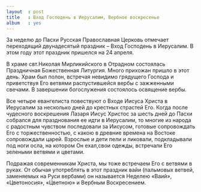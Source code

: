 ```yaml
---
layout  : post
title   : Вход Господень в Иерусалим, Вербное воскресенье
album   : yes
---
```


За неделю до Пасхи Русская Православная Церковь отмечает переходящий двунадесятый праздник – Вход Господень в Иерусалим.  В этом году этот праздник пришелся на 24 апреля.

В храме свт.Николая Мирликийского в Отрадном состоялась Праздничная Божественная Литургия. Много прихожан пришло в этот день. Храм был полон, встречая невидимо грядущего Господа и приветствуя Его ветвями распустившейся вербы с зажженными свечами. В завершении богослужения состоялось освящение вербы.

Все четыре евангелиста повествуют о Входе Иисуса Христа в Иерусалим за несколько дней до крестных страстей Его. Когда после чудесного воскрешения Лазаря Иисус Христос за шесть дней до Пасхи собрался для празднования ее идти в Иерусалим, то многие из народа с радостным чувством последовали за Иисусом, готовые сопровождать Его с торжественностью, с какою в древние времена на Востоке сопровождали царей. Взрослые и дети пели и ликовали, подкладывали под ноги осла, на котором Он ехал,свои одежды, встречали Его зелеными ветвями и цветами.

Подражая современникам Христа, мы тоже встречаем Его с ветвями в руках. От обычая употреблять в этот праздник вайи (пальмовых ветвей, заменяемых на Руси вербами) он называется Неделею «Ваий», «Цветоносия», «Цветною» и Вербным Воскресением.
